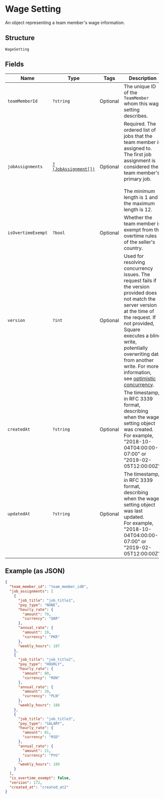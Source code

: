 
# Wage Setting

An object representing a team member's wage information.

## Structure

`WageSetting`

## Fields

| Name | Type | Tags | Description | Getter | Setter |
|  --- | --- | --- | --- | --- | --- |
| `teamMemberId` | `?string` | Optional | The unique ID of the `TeamMember` whom this wage setting describes. | getTeamMemberId(): ?string | setTeamMemberId(?string teamMemberId): void |
| `jobAssignments` | [`?(JobAssignment[])`](/doc/models/job-assignment.md) | Optional | Required. The ordered list of jobs that the team member is assigned to.<br>The first job assignment is considered the team member's primary job.<br><br>The minimum length is 1 and the maximum length is 12. | getJobAssignments(): ?array | setJobAssignments(?array jobAssignments): void |
| `isOvertimeExempt` | `?bool` | Optional | Whether the team member is exempt from the overtime rules of the seller's country. | getIsOvertimeExempt(): ?bool | setIsOvertimeExempt(?bool isOvertimeExempt): void |
| `version` | `?int` | Optional | Used for resolving concurrency issues. The request fails if the version<br>provided does not match the server version at the time of the request. If not provided,<br>Square executes a blind write, potentially overwriting data from another write. For more information,<br>see [optimistic concurrency](https://developer.squareup.com/docs/working-with-apis/optimistic-concurrency). | getVersion(): ?int | setVersion(?int version): void |
| `createdAt` | `?string` | Optional | The timestamp, in RFC 3339 format, describing when the wage setting object was created.<br>For example, "2018-10-04T04:00:00-07:00" or "2019-02-05T12:00:00Z". | getCreatedAt(): ?string | setCreatedAt(?string createdAt): void |
| `updatedAt` | `?string` | Optional | The timestamp, in RFC 3339 format, describing when the wage setting object was last updated.<br>For example, "2018-10-04T04:00:00-07:00" or "2019-02-05T12:00:00Z". | getUpdatedAt(): ?string | setUpdatedAt(?string updatedAt): void |

## Example (as JSON)

```json
{
  "team_member_id": "team_member_id0",
  "job_assignments": [
    {
      "job_title": "job_title1",
      "pay_type": "NONE",
      "hourly_rate": {
        "amount": 79,
        "currency": "QAR"
      },
      "annual_rate": {
        "amount": 19,
        "currency": "PKR"
      },
      "weekly_hours": 187
    },
    {
      "job_title": "job_title2",
      "pay_type": "HOURLY",
      "hourly_rate": {
        "amount": 80,
        "currency": "RON"
      },
      "annual_rate": {
        "amount": 20,
        "currency": "PLN"
      },
      "weekly_hours": 188
    },
    {
      "job_title": "job_title3",
      "pay_type": "SALARY",
      "hourly_rate": {
        "amount": 81,
        "currency": "RSD"
      },
      "annual_rate": {
        "amount": 21,
        "currency": "PYG"
      },
      "weekly_hours": 189
    }
  ],
  "is_overtime_exempt": false,
  "version": 172,
  "created_at": "created_at2"
}
```

